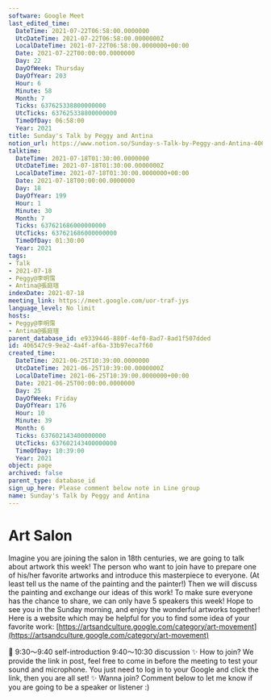 ```yaml
---
software: Google Meet
last_edited_time:
  DateTime: 2021-07-22T06:58:00.0000000
  UtcDateTime: 2021-07-22T06:58:00.0000000Z
  LocalDateTime: 2021-07-22T06:58:00.0000000+00:00
  Date: 2021-07-22T00:00:00.0000000
  Day: 22
  DayOfWeek: Thursday
  DayOfYear: 203
  Hour: 6
  Minute: 58
  Month: 7
  Ticks: 637625338800000000
  UtcTicks: 637625338800000000
  TimeOfDay: 06:58:00
  Year: 2021
title: Sunday's Talk by Peggy and Antina
notion_url: https://www.notion.so/Sunday-s-Talk-by-Peggy-and-Antina-406547c99ea24a4faf6a33b97eca7f60
talktime:
  DateTime: 2021-07-18T01:30:00.0000000
  UtcDateTime: 2021-07-18T01:30:00.0000000Z
  LocalDateTime: 2021-07-18T01:30:00.0000000+00:00
  Date: 2021-07-18T00:00:00.0000000
  Day: 18
  DayOfYear: 199
  Hour: 1
  Minute: 30
  Month: 7
  Ticks: 637621686000000000
  UtcTicks: 637621686000000000
  TimeOfDay: 01:30:00
  Year: 2021
tags:
- Talk
- 2021-07-18
- Peggy@李明霈
- Antina@張庭瑄
indexDate: 2021-07-18
meeting_link: https://meet.google.com/uor-traf-jys
language_level: No limit
hosts:
- Peggy@李明霈
- Antina@張庭瑄
parent_database_id: e9339446-880f-4ef0-8ad7-8ad1f507dded
id: 406547c9-9ea2-4a4f-af6a-33b97eca7f60
created_time:
  DateTime: 2021-06-25T10:39:00.0000000
  UtcDateTime: 2021-06-25T10:39:00.0000000Z
  LocalDateTime: 2021-06-25T10:39:00.0000000+00:00
  Date: 2021-06-25T00:00:00.0000000
  Day: 25
  DayOfWeek: Friday
  DayOfYear: 176
  Hour: 10
  Minute: 39
  Month: 6
  Ticks: 637602143400000000
  UtcTicks: 637602143400000000
  TimeOfDay: 10:39:00
  Year: 2021
object: page
archived: false
parent_type: database_id
sign_up_here: Please comment below note in Line group
name: Sunday's Talk by Peggy and Antina
---
```


# Art Salon
Imagine you are joining the salon in 18th centuries, we are going to talk about artwork this week!
The person who want to join have to prepare one of his/her favorite artworks and introduce this masterpiece to everyone. (At least tell us the name of the painting and the painter!)
Then we will discuss the painting and exchange our ideas of this work!
To make sure everyone has the chance to share, we can only have 5 speakers this week!
Hope to see you in the Sunday morning, and enjoy the wonderful artworks together!
Here is a website which may be helpful for you to find some idea of your favorite work:  [https://artsandculture.google.com/category/art-movement](https://artsandculture.google.com/category/art-movement) 

📅
9:30～9:40 self-introduction
9:40～10:30 discussion
✨
How to join?
We provide the link in post, feel free to come in before the meeting to test your sound and microphone. You just need to log in to your Google and click the link, then you are all set!
✨
Wanna join?
Comment below to let me know if you are going to be a speaker or listener :)



